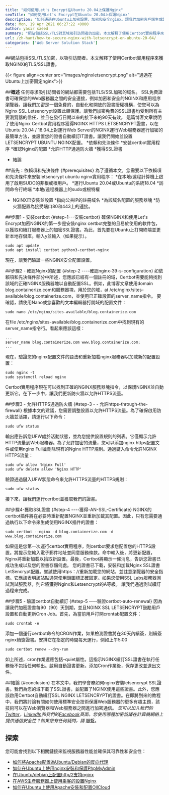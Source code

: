 ```yaml
---
title: "如何使用Let's Encrypt在Ubuntu 20.04上保護Nginx" 
seoTitle: "如何使用Let's Encrypt在Ubuntu 20.04上保護Nginx" 
description: "如何通過在Ubuntu上加密設置，加密和安全nginx。讓我們加密客戶端生成證書以自動配置nginx。" 
date: Mon, 19 Apr 2021 06:27:22 +0000
author: yasir saeed
summary: "網站包括SSL/TLS對其域吸引訪問者的加密。本文解釋了使用Certbot實用程序來獲取NGINX的TLS/SSL證書。" 
url: /zh-hant/how-to-secure-nginx-with-letsencrypt-on-ubuntu-20-04/
categories: ['Web Server Solution Stack']
---
```


##網站包括SSL/TLS加密，以吸引訪問者。本文解釋了使用Certbot實用程序來獲取NGINX的TLS/SSL證書。

{{< figure align=center src="images/nginxletsencrypt.png" alt="通過在Ubuntu上加密固定nginx">}}


##**概述**
任何尋求吸引訪問者的網站都需要包括TLS/SSL加密的域名。 SSL免費證書可確保您的Web服務器之間的安全連接，例如加密和安全的NGINX和應用程序瀏覽器。讓我們加密是一個免費的，自動化和開放的證書授權機構，使您可以為Nginx SSL Letsencrypt設置此類保護。讓我們加密免費的SSL證書均受到所有主要瀏覽器的信任，並且在發行日期以來的接下來的90天有效。
這篇博客文章說明了使用Nginx Certbot實用程序獲得NGINX HTTPS LETSENCRYPT證書，以在Ubuntu 20.04 / 18.04上對運行Web Server的NGINX運行Web服務器進行加密的最簡單方法，並設置您的證書自動續訂IT證書。讓我們開始並設置LETSENCRYPT UBUNTU NGINX配置。
  *依賴和先決條件
  *安裝certbot實用程序
  *確認Nginx的配置
  *允許HTTP通過防火牆
  *獲得SSL證書
  * 結論

##首先：依賴項和先決條件 {#prerequisites}
為了遵循本文，您需要以下依賴項和先決條件來安裝letsencrypt ubuntu nginx實用程序：
  *在本地/遠程計算機上啟用了啟用SUDO的非根或根用戶。
  *運行Ubuntu 20.04或Ubuntu的系統18.04
  *訪問命令行終端
  *本地/遠程機器上的sudo或根特權
  * NGINX已安裝並設置
  *指向公共IP的註冊域名
  *為該域名配置的服務器塊
  *防火牆配置為接受端口80和443上的連接。

##步驟1  - 安裝certbot   {#step-1---安裝certbot}
確保NGINX和使用Let's Encrypt加密NGINX的第一步是安裝nginx certbot完整的且易於使用的軟件包，以獲取和續訂服務器上的加密SSL證書。為此，首先要在Ubuntu上打開終端並更新本地存儲庫。輸入y並輸入（如果提示）。
```
sudo apt update
sudo apt install certbot python3-certbot-nginx

```
現在，讓我們驗證一些NGINX安全配置設置。

##步驟2  - 確認Nginx的配置 {#step-2 ----確認nginx-39-s-configuration}
如依賴項和先決條件部分中所述，您應該已經有一個註冊的域，Certbot需要能夠找到該域的正確NGINX服務器塊以自動配置SSL。例如，此博客文章使用domain blog.containerize.com和服務器塊，用於您的域，at /etc/nginx/sites-available/blog.containerize.com，並使用已正確設置的server_name指令。
要確認，請使用Nano或您喜歡的文本編輯器打開域的配置文件：
```
sudo nano /etc/nginx/sites-available/blog.containerize.com

```
在file /etc/nginx/sites-available/blog.containerize.com中找到現有的server_name指令行。看起來應該這樣：
```
...
server_name blog.containerize.com www.blog.containerize.com;
...
```
現在，驗證您的nginx配置文件的語法和重新加載nginx服務器以加載新的配置設置：
```
sudo nginx -t
sudo systemctl reload nginx

```
Certbot實用程序現在可以找到正確的NGINX服務器塊指令，以保護NGINX並自動更新它。在下一步中，讓我們更新防火牆以允許HTTPS流量。

##步驟3  - 允許HTTPS通過防火牆 {#step-3  -   - 允許https-through-the-firewall}
根據本文的建議，您需要調整設置以允許HTTPS流量。為了確保啟用防火牆並活躍，請運行以下命令：
```
sudo ufw status

```
輸出應告訴您UFW處於活動狀態，並為您提供設置規則的列表。它僅顯示允許HTTP流量到Web服務器。為了允許加密的流量，您可以添加nginx https配置文件或使用nginx Full並刪除現有的Nginx HTTP規則。通過鍵入命令允許NGINX HTTPS流量：
```
sudo ufw allow 'Nginx Full'
sudo ufw delete allow 'Nginx HTTP'

```
驗證通過鍵入UFW狀態命令來允許HTTPS流量的HTTPS規則：
```
sudo ufw status

```
接下來，讓我們運行certbot並獲取我們的證書。

##步驟4-獲取SSL證書 {#step-4 ----獲得-AN-SSL-Certificate}
NGINX的certbot插件將在必要時重新配置NGINX並重新加載其配置。因此，只有您需要通過執行以下命令來生成使用NGINX插件的證書：
```
sudo certbot --nginx -d blog.containerize.com -d www.blog.containerize.com

```
如果這是您第一次運行certbot實用程序，則certbot要求您配置您的HTTPS設置。將提示您輸入電子郵件地址並同意服務條款。命中輸入後，將更新配置，Nginx將重新加載以拾取新設置。最後，Certbot將顯示一條消息，告訴您證書已成功生成以及您的證書存儲何處。
您的證書已下載，安裝和加載Nginx SSL證書LetSencrypt配置。嘗試使用https：//重新加載您的網站，並註意瀏覽器的安全指標。它應該表明該站點通常使用鎖圖標正確固定。如果您使用SSL Labs服務器測試測試服務器，則它將獲得Nginx和Letsencrypt的A等級。
讓我們通過測試續訂過程來完成。

##步驟5  - 驗證certbot自動續訂 {#step-5 ----驗證certbot-auto-renewal}
因為讓我們加密證書每90（90）天到期，並且NGINX SSL LETSENCRYPT鼓勵用戶設置和自動更新Cron Job。首先，為當前用戶打開crontab配置文件：
```
sudo crontab -e
```
添加一個運行certbot命令的CRON作業，如果檢測證書將在30天內續簽，則續簽nginx續簽證書。安排它在指定的時間每天運行，例如上午5:00
```
sudo certbot renew --dry-run

```
如上所述，cron作業還應包括–quiet屬性。這指示NGINX續訂SSL證書在執行任務後不包括任何輸出。啟用自動證書更新。添加Cron作業後，保存更改並退出文件。

##結論 {#conclusion}
在本文中，我們學會瞭如何nginx安裝letsencrypt SSL證書。我們為您的域下載了SSL證書，並配置了NGINX使用這些證書。此外，您應該啟用Certbot自動續訂SSL NGINX LETSENCRYPT的證書。在即將到來的教程中，我們將討論有關如何使用標準安全技術保護Web服務器的更多有趣主題，該技術可以在Web瀏覽器和Web服務器之間進行加密通信。
_您可以加入我們的[Twitter][1]，[LinkedIn][2]和我們的[Facebook][3]頁面。您使用哪種加密協議在計算機網絡上提供通信安全性？如果您有任何疑問，請_ [聯繫][4]。

## 探索
您可能會找到以下相關鏈接來監視服務器性能並確保其可靠性和安全性：
  * [如何將Apache配置為Ubuntu/Debian的反向代理][5]
  * [如何在Ubuntu上使用nginx安裝和保護PhpMyAdmin][6]
  * [在Ubuntu/debian上配置http/2支持nginx][7]
  * [在AWS生產服務器上使用乘客的設置Nginx][8]
  * [如何在Ubuntu上使用Apache安裝和配置OllCloud][9]

  
[1]: https://twitter.com/containerize_co
[2]: https://www.linkedin.com/company/containerize/
[3]: http://facebook.com/containerize
[4]: mailto:yasir.saeed@aspose.com
[5]: https://blog.containerize.com/web-server-solution-stack/how-to-configure-apache-as-a-reverse-proxy-for-ubuntudebian/
[6]: https://blog.containerize.com/web-server-solution-stack/how-to-install-and-secure-phpmyadmin-with-nginx-on-ubuntu/
[7]: https://blog.containerize.com/web-server-solution-stack/how-to-configure-http2-support-in-nginx-on-ubuntudebian/
[8]: https://blog.containerize.com/web-server-solution-stack/how-to-setup-nginx-with-passenger-on-aws-production-server/
[9]: https://blog.containerize.com/backup-and-sync-software/how-to-install-and-configure-owncloud-with-apache-on-ubuntu/
